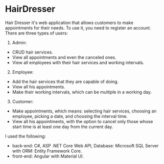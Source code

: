 # HairDresser

Hair Dresser it's web application that allows customers to make appointments for their needs. To use it, you need to register an account.
There are three types of users:
1. Admin:
- CRUD hair services.
- View all appointments and even the canceled ones.
- View all employees with their hair services and working intervals.
2. Employee:
- Add the hair services that they are capable of doing.
- View all his appointments.
- Make their working intervals, which can be multiple in a working day.

3. Customer:
- Make appointments, which means: selecting hair services, choosing an employee, picking a date, and choosing the interval time.
- View all his appointments, with the option to cancel only those whose start time is at least one day from the current day.

I used the following:
  - back-end: C#, ASP .NET Core Web API, Database: Microsoft SQL Server with ORM: Entity Framework Core.
  - front-end: Angular with Material UI.
